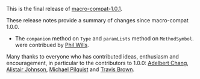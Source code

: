 This is the final release of [macro-compat-1.0.1][macro-compat].

These release notes provide a summary of changes since macro-compat 1.0.0.

* The `companion` method on `Type` and `paramLists` method on `MethodSymbol`.
  were contribued by [Phil Wills][philwills].

Many thanks to everyone who has contributed ideas, enthusiasm and
encouragement, in particular to the contributors to 1.0.0: [Adelbert
Chang][adelbertchang], [Alistair Johnson][inthenow], [Michael
Pilquist][mpilquist] and [Travis Brown][travisbrown].

[macro-compat]: https://github.com/milessabin/macro-compat
[adelbertchang]: https://twitter.com/adelbertchang
[inthenow]: https://twitter.com/AlistairUSM
[mpilquist]: https://twitter.com/mpilquist
[philwills]: https://twitter.com/philwills
[travisbrown]: https://twitter.com/travisbrown

